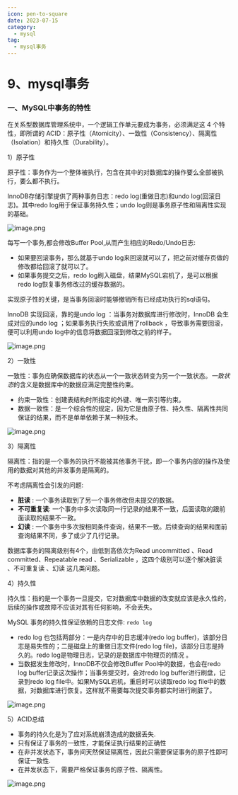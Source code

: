 ```yaml
---
icon: pen-to-square
date: 2023-07-15
category:
  - mysql
tag:
  - mysql事务
---
```


# 9、mysql事务



### 一、MySQL中事务的特性

在关系型数据库管理系统中，一个逻辑工作单元要成为事务，必须满足这 4 个特性，即所谓的 ACID：原子性（Atomicity）、一致性（Consistency）、隔离性（Isolation）和持久性（Durability）。

1）原子性

原子性：事务作为一个整体被执行，包含在其中的对数据库的操作要么全部被执行，要么都不执行。

InnoDB存储引擎提供了两种事务日志：redo log(重做日志)和undo log(回滚日志)。其中redo log用于保证事务持久性；undo log则是事务原子性和隔离性实现的基础。

![image.png](https://fynotefile.oss-cn-zhangjiakou.aliyuncs.com/fynote/fyfile/16657/1670389670045/c33c69e81e80404a96f4cf49b90a16ab.png)

每写一个事务,都会修改Buffer Pool,从而产生相应的Redo/Undo日志:

- 如果要回滚事务，那么就基于undo log来回滚就可以了，把之前对缓存页做的修改都给回滚了就可以了。
- 如果事务提交之后，redo log刷入磁盘，结果MySQL宕机了，是可以根据redo log恢复事务修改过的缓存数据的。

实现原子性的关键，是当事务回滚时能够撤销所有已经成功执行的sql语句。

InnoDB 实现回滚，靠的是undo log ：当事务对数据库进行修改时，InnoDB 会生成对应的undo log  ；如果事务执行失败或调用了rollback ，导致事务需要回滚，便可以利用undo log中的信息将数据回滚到修改之前的样子。

![image.png](https://fynotefile.oss-cn-zhangjiakou.aliyuncs.com/fynote/fyfile/16657/1672984425088/8133afe062ba49389226210a1bd9a30c.png)

2）一致性

一致性：事务应确保数据库的状态从一个一致状态转变为另一个一致状态。*一致状态*的含义是数据库中的数据应满足完整性约束。

- 约束一致性：创建表结构时所指定的外键、唯一索引等约束。
- 数据一致性：是一个综合性的规定，因为它是由原子性、持久性、隔离性共同保证的结果，而不是单单依赖于某一种技术。

![image.png](https://fynotefile.oss-cn-zhangjiakou.aliyuncs.com/fynote/fyfile/16657/1670389670045/a885bb90c360436aab888b60e95ab5ab.png)

3）隔离性

隔离性：指的是一个事务的执行不能被其他事务干扰，即一个事务内部的操作及使用的数据对其他的并发事务是隔离的。

不考虑隔离性会引发的问题:

- **脏读** : 一个事务读取到了另一个事务修改但未提交的数据。
- **不可重复读**: 一个事务中多次读取同一行记录的结果不一致，后面读取的跟前面读取的结果不一致。
- **幻读** : 一个事务中多次按相同条件查询，结果不一致。后续查询的结果和面前查询结果不同，多了或少了几行记录。

数据库事务的隔离级别有4个，由低到高依次为Read uncommitted 、Read committed、Repeatable read 、Serializable ，这四个级别可以逐个解决脏读 、不可重复读 、幻读 这几类问题。

4）持久性

持久性：指的是一个事务一旦提交，它对数据库中数据的改变就应该是永久性的，后续的操作或故障不应该对其有任何影响，不会丢失。

MySQL 事务的持久性保证依赖的日志文件: `redo log`

* redo log 也包括两部分：一是内存中的日志缓冲(redo log buffer)，该部分日志是易失性的；二是磁盘上的重做日志文件(redo log file)，该部分日志是持久的。redo log是物理日志，记录的是数据库中物理页的情况 。
* 当数据发生修改时，InnoDB不仅会修改Buffer Pool中的数据，也会在redo log buffer记录这次操作；当事务提交时，会对redo log buffer进行刷盘，记录到redo log file中。如果MySQL宕机，重启时可以读取redo log file中的数据，对数据库进行恢复。这样就不需要每次提交事务都实时进行刷脏了。

![image.png](https://fynotefile.oss-cn-zhangjiakou.aliyuncs.com/fynote/fyfile/16657/1672984425088/d397f7b8274c418e8e582d7e689a0fbf.png)

5）ACID总结

- 事务的持久化是为了应对系统崩溃造成的数据丢失.
- 只有保证了事务的一致性，才能保证执行结果的正确性
- 在非并发状态下，事务间天然保证隔离性，因此只需要保证事务的原子性即可保证一致性.
- 在并发状态下，需要严格保证事务的原子性、隔离性。

![image.png](https://fynotefile.oss-cn-zhangjiakou.aliyuncs.com/fynote/fyfile/16657/1670389670045/0e07dadfa29943898a6aaeb3ccb5253b.png)